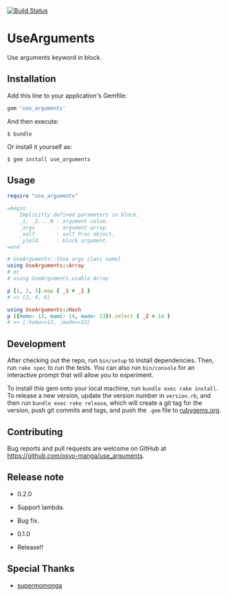 [![Build Status](https://travis-ci.org/osyo-manga/gem-use_arguments.svg?branch=master)](https://travis-ci.org/osyo-manga/gem-use_arguments)

# UseArguments

Use arguments keyword in block.

## Installation

Add this line to your application's Gemfile:

```ruby
gem 'use_arguments'
```

And then execute:

    $ bundle

Or install it yourself as:

    $ gem install use_arguments

## Usage

```ruby
require "use_arguments"

=begin
	Implicitly defined parameters in block.
	_1, _2..._N : argument value.
	_args       : argument array.
	_self       : self Proc object.
	_yield      : block argument.
=end

# UseArguments::{Use args class name}
using UseArguments::Array
# or
# using UseArguments.usable Array

p [1, 2, 3].map { _1 + _1 }
# => [2, 4, 6]

using UseArguments::Hash
p ({homu: 13, mami: 14, mado: 13}).select { _2 < 14 }
# => {:homu=>13, :mado=>13}
```

## Development

After checking out the repo, run `bin/setup` to install dependencies. Then, run `rake spec` to run the tests. You can also run `bin/console` for an interactive prompt that will allow you to experiment.

To install this gem onto your local machine, run `bundle exec rake install`. To release a new version, update the version number in `version.rb`, and then run `bundle exec rake release`, which will create a git tag for the version, push git commits and tags, and push the `.gem` file to [rubygems.org](https://rubygems.org).

## Contributing

Bug reports and pull requests are welcome on GitHub at https://github.com/osyo-manga/use_arguments.

## Release note

* 0.2.0
 * Support lambda.
 * Bug fix.

* 0.1.0
 * Release!!

## Special Thanks

* [supermomonga](http://qiita.com/supermomonga/items/b0576847b1b88e3cd400)


